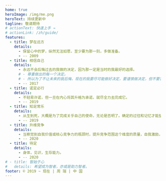 ```yaml
---
home: true
heroImage: /img/me.png
heroText: 持续更新中
tagline: 敬请期待
# actionText: 快速上手 →
# actionLink: /zh/guide/
features:
  - title: 梦在远方
    details:
      - 保留心中的梦，纵然无法如愿，至少要为那一刻，多做准备。
      - -- 2009
  - title: 相信自己
    details:
      - 永远不会后悔过去的我做的决定，因为那一定是当时的我最好的选择。
      # - 尊重做出的每一个决定。
      # - 所以为了不让未来的我后悔，现在的我要尽可能做好决定，要谨慎做决定，但不要害怕做决定。
      - -- 2017
  - title: 诺定必行
    details:
      - 不轻易许诺，但一旦在内心将其升格为承诺，就尽全力去完成它。
      - -- 2019
  - title: 知足常乐
    details:
      - 从生到死，大概是为了完成关乎自己的使命，无论是否明了。确定的过往和记忆才能塑造现在的自己，感恩拥有。
      - -- 2019
  - title: 升维竞争
    details:
      - 当察觉到自我价值或核心竞争力的瓶颈时，提升竞争范围这个维度的质量，自我激励，走出舒适区。
      - -- 2020
  - title: 待定
    details:
      - 身体，见识，生存能力。
      - -- 2020
# - title: 智始于心
#   details: 希望成为智者，亦或是助力智者。
footer: © 2019 ~ 现在 | 周 瑞 | 中 国
---
```


<!-- 选择前，我们要慎重。选择时，我们要果断。选择后，我们要淡定。 -->
<!-- 童心已深藏 -->
